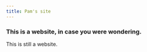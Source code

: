 ```yaml
---
title: Pam's site
---
```


### This is a website, in case you were wondering.

This is still a website.
